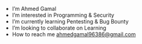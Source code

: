 -  I’m Ahmed Gamal
-  I’m interested in Programming & Security
-  I’m currently learning Pentesting & Bug Bounty
-  I’m looking to collaborate on Learning
-  How to reach me ahmedgamal96386@gmail.com
